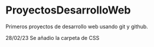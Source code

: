 # ProyectosDesarrolloWeb

Primeros proyectos de desarrollo web usando git y github.

28/02/23 Se añadio la carpeta de CSS
